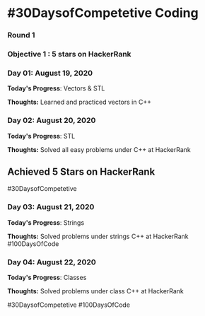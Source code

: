 # #30DaysofCompetetive Coding

### Round 1

### Objective 1 : 5 stars on HackerRank

### Day 01: August 19, 2020

**Today's Progress**: Vectors & STL

**Thoughts:** Learned and practiced vectors in C++

### Day 02: August 20, 2020

**Today's Progress**: STL

**Thoughts:** Solved all easy problems under C++ at HackerRank

## Achieved 5 Stars on HackerRank

#30DaysofCompetetive 
### Day 03: August 21, 2020

**Today's Progress**: Strings

**Thoughts:** Solved problems under strings C++ at HackerRank
#100DaysOfCode

### Day 04: August 22, 2020

**Today's Progress**: Classes

**Thoughts:** Solved problems under class C++ at HackerRank

#30DaysofCompetetive #100DaysOfCode
